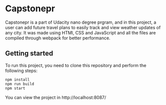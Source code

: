 # Capstonepr
Capstonepr is a part of Udacity nano degree prgram, and in this project, a user can add future travel plans to easily track and view weather updates of any city. It was made using HTMl, CSS and JavaScript and all the files are compiled through webpack for better performance.

## Getting started
To run this project, you need to clone this repository and perform the following steps:
```
npm install
npm run build
npm start
```

You can view the project in http://localhost:8087/







